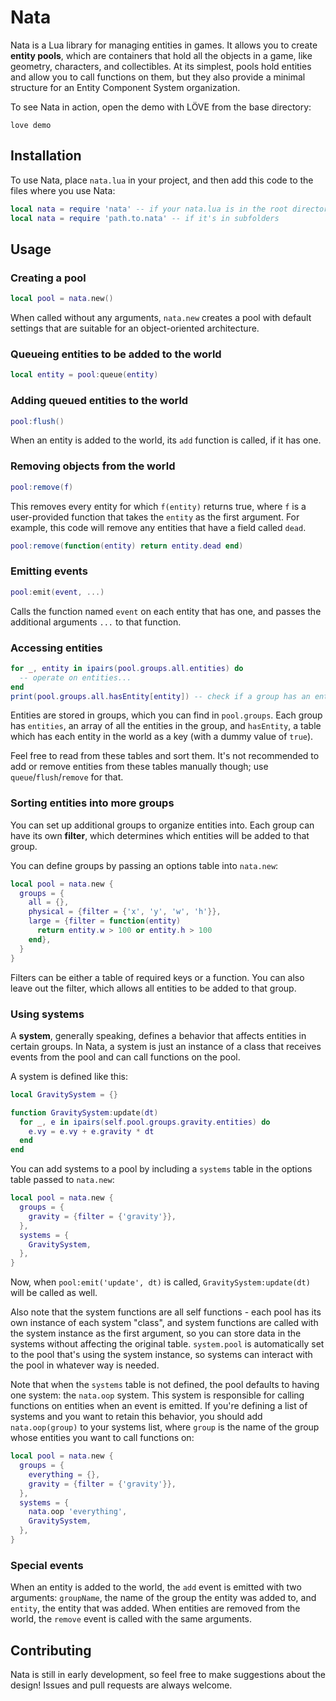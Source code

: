 # Nata
Nata is a Lua library for managing entities in games. It allows you to create **entity pools**, which are containers that hold all the objects in a game, like geometry, characters, and collectibles. At its simplest, pools hold entities and allow you to call functions on them, but they also provide a minimal structure for an Entity Component System organization.

To see Nata in action, open the demo with LÖVE from the base directory:
```
love demo
```

## Installation
To use Nata, place `nata.lua` in your project, and then add this code to the files where you use Nata:
```lua
local nata = require 'nata' -- if your nata.lua is in the root directory
local nata = require 'path.to.nata' -- if it's in subfolders
```

## Usage

### Creating a pool
```lua
local pool = nata.new()
```
When called without any arguments, `nata.new` creates a pool with default settings that are suitable for an object-oriented architecture.

### Queueing entities to be added to the world
```lua
local entity = pool:queue(entity)
```

### Adding queued entities to the world
```lua
pool:flush()
```
When an entity is added to the world, its `add` function is called, if it has one.

### Removing objects from the world
```lua
pool:remove(f)
```
This removes every entity for which `f(entity)` returns true, where `f` is a user-provided function that takes the `entity` as the first argument. For example, this code will remove any entities that have a field called `dead`.
```lua
pool:remove(function(entity) return entity.dead end)
```

### Emitting events
```lua
pool:emit(event, ...)
```
Calls the function named `event` on each entity that has one, and passes the additional arguments `...` to that function.

### Accessing entities
```lua
for _, entity in ipairs(pool.groups.all.entities) do
  -- operate on entities...
end
print(pool.groups.all.hasEntity[entity]) -- check if a group has an entity
```
Entities are stored in groups, which you can find in `pool.groups`. Each group has `entities`, an array of all the entities in the group, and `hasEntity`, a table which has each entity in the world as a key (with a dummy value of `true`).

Feel free to read from these tables and sort them. It's not recommended to add or remove entities from these tables manually though; use `queue`/`flush`/`remove` for that.

### Sorting entities into more groups
You can set up additional groups to organize entities into. Each group can have its own **filter**, which determines which entities will be added to that group.

You can define groups by passing an options table into `nata.new`:
```lua
local pool = nata.new {
  groups = {
    all = {},
    physical = {filter = {'x', 'y', 'w', 'h'}},
    large = {filter = function(entity)
      return entity.w > 100 or entity.h > 100
    end},
  }
}
```
Filters can be either a table of required keys or a function. You can also leave out the filter, which allows all entities to be added to that group.

### Using systems
A **system**, generally speaking, defines a behavior that affects entities in certain groups. In Nata, a system is just an instance of a class that receives events from the pool and can call functions on the pool.

A system is defined like this:
```lua
local GravitySystem = {}

function GravitySystem:update(dt)
  for _, e in ipairs(self.pool.groups.gravity.entities) do
    e.vy = e.vy + e.gravity * dt
  end
end
```
You can add systems to a pool by including a `systems` table in the options table passed to `nata.new`:
```lua
local pool = nata.new {
  groups = {
    gravity = {filter = {'gravity'}},
  },
  systems = {
    GravitySystem,
  },
}
```
Now, when `pool:emit('update', dt)` is called, `GravitySystem:update(dt)` will be called as well.

Also note that the system functions are all self functions - each pool has its own instance of each system "class", and system functions are called with the system instance as the first argument, so you can store data in the systems without affecting the original table. `system.pool` is automatically set to the pool that's using the system instance, so systems can interact with the pool in whatever way is needed.

Note that when the `systems` table is not defined, the pool defaults to having one system: the `nata.oop` system. This system is responsible for calling functions on entities when an event is emitted. If you're defining a list of systems and you want to retain this behavior, you should add `nata.oop(group)` to your systems list, where `group` is the name of the group whose entities you want to call functions on:
```lua
local pool = nata.new {
  groups = {
    everything = {},
    gravity = {filter = {'gravity'}},
  },
  systems = {
    nata.oop 'everything',
    GravitySystem,
  },
}
```

### Special events
When an entity is added to the world, the `add` event is emitted with two arguments: `groupName`, the name of the group the entity was added to, and `entity`, the entity that was added. When entities are removed from the world, the `remove` event is called with the same arguments.

## Contributing
Nata is still in early development, so feel free to make suggestions about the design! Issues and pull requests are always welcome.